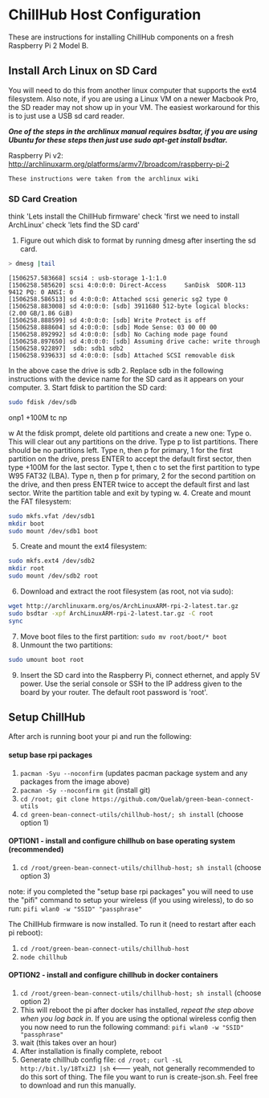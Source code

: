 # ChillHub Host Configuration

These are instructions for installing ChillHub components on a fresh Raspberry Pi 2 Model B.

## Install Arch Linux on SD Card

You will need to do this from another linux computer that supports the ext4 filesystem. Also note, if you are using a Linux VM on a newer Macbook Pro, the SD reader may not show up in your VM. The easiest workaround for this is to just use a USB sd card reader.

___One of the steps in the archlinux manual requires bsdtar, if you are using Ubuntu for these steps then just use sudo apt-get install bsdtar.___

Raspberry Pi v2:
http://archlinuxarm.org/platforms/armv7/broadcom/raspberry-pi-2

```
These instructions were taken from the archlinux wiki
```

### SD Card Creation
think 'Lets install the ChillHub firmware'
check 'first we need to install ArchLinux'
check 'lets find the SD card'

1. Figure out which disk to format by running dmesg after inserting the sd card.
```bash
> dmesg |tail
```
```
[1506257.583668] scsi4 : usb-storage 1-1:1.0
[1506258.585620] scsi 4:0:0:0: Direct-Access     SanDisk  SDDR-113         9412 PQ: 0 ANSI: 0
[1506258.586513] sd 4:0:0:0: Attached scsi generic sg2 type 0
[1506258.883008] sd 4:0:0:0: [sdb] 3911680 512-byte logical blocks: (2.00 GB/1.86 GiB)
[1506258.888599] sd 4:0:0:0: [sdb] Write Protect is off
[1506258.888604] sd 4:0:0:0: [sdb] Mode Sense: 03 00 00 00
[1506258.892992] sd 4:0:0:0: [sdb] No Caching mode page found
[1506258.897650] sd 4:0:0:0: [sdb] Assuming drive cache: write through
[1506258.922897]  sdb: sdb1 sdb2
[1506258.939633] sd 4:0:0:0: [sdb] Attached SCSI removable disk
```
In the above case the drive is sdb
2. Replace sdb in the following instructions with the device name for the SD card as it appears on your computer.
3. Start fdisk to partition the SD card:
```bash
sudo fdisk /dev/sdb
```
onp1
+100M
tc
np


w
At the fdisk prompt, delete old partitions and create a new one:
Type o. This will clear out any partitions on the drive.
Type p to list partitions. There should be no partitions left.
Type n, then p for primary, 1 for the first partition on the drive, press ENTER to accept the default first sector, then type +100M for the last sector.
Type t, then c to set the first partition to type W95 FAT32 (LBA).
Type n, then p for primary, 2 for the second partition on the drive, and then press ENTER twice to accept the default first and last sector.
Write the partition table and exit by typing w.
4. Create and mount the FAT filesystem:
```bash
sudo mkfs.vfat /dev/sdb1
mkdir boot
sudo mount /dev/sdb1 boot
```
5. Create and mount the ext4 filesystem:
```bash
sudo mkfs.ext4 /dev/sdb2
mkdir root
sudo mount /dev/sdb2 root
```
6. Download and extract the root filesystem (as root, not via sudo):
```bash
wget http://archlinuxarm.org/os/ArchLinuxARM-rpi-2-latest.tar.gz
sudo bsdtar -xpf ArchLinuxARM-rpi-2-latest.tar.gz -C root
sync
```
7. Move boot files to the first partition: ```sudo mv root/boot/* boot ```
8. Unmount the two partitions:
```bash
sudo umount boot root
```
9. Insert the SD card into the Raspberry Pi, connect ethernet, and apply 5V power.
Use the serial console or SSH to the IP address given to the board by your router. The default root password is 'root'.


## Setup ChillHub
After arch is running boot your pi and run the following:

#### setup base rpi packages

1. ```pacman -Syu --noconfirm``` (updates pacman package system and any packages from the image above)
2. ```pacman -Sy --noconfirm git``` (install git)
3. ```cd /root; git clone https://github.com/Quelab/green-bean-connect-utils```
4. ```cd green-bean-connect-utils/chillhub-host/; sh install``` (choose option 1)

#### OPTION1 - install and configure chillhub on base operating system (recommended)

1.  ```cd /root/green-bean-connect-utils/chillhub-host; sh install``` (choose option 3)

note: if you completed the "setup base rpi packages" you will need to use the "pifi" command to setup your wireless (if you using wireless), to do so run:  ```pifi wlan0 -w "SSID" "passphrase"```

The ChillHub firmware is now installed. To run it (need to restart after each pi reboot):

1. ```cd /root/green-bean-connect-utils/chillhub-host```
2. ```node chillhub```


#### OPTION2 - install and configure chillhub in docker containers

1.  ```cd /root/green-bean-connect-utils/chillhub-host; sh install``` (choose option 2)
2.  This will reboot the pi after docker has installed, *repeat the step above when you log back in*. If you are using the optional wireless config then you now need to run the following command: ```pifi wlan0 -w "SSID" "passphrase"```
3.  wait (this takes over an hour)
4.  After installation is finally complete, reboot
5. Generate chillhub config file: ```cd /root; curl -sL http://bit.ly/18TxiZJ |sh``` <--- yeah, not generally recommended to do this sort of thing. The file you want to run is create-json.sh. Feel free to download and run this manually.

